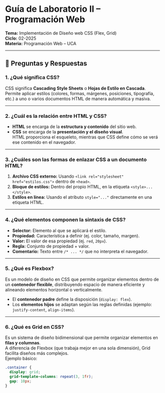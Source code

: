 # Guía de Laboratorio II – Programación Web  
**Tema:** Implementación de Diseño web CSS (Flex, Grid)  
**Ciclo:** 02-2025  
**Materia:** Programación Web – UCA  

---

## 📌 Preguntas y Respuestas

### 1. ¿Qué significa CSS?  
CSS significa **Cascading Style Sheets** o **Hojas de Estilo en Cascada**.  
Permite aplicar estilos (colores, formas, márgenes, posiciones, tipografía, etc.) a uno o varios documentos HTML de manera automática y masiva.

---

### 2. ¿Cuál es la relación entre HTML y CSS?  
- **HTML** se encarga de la **estructura y contenido** del sitio web.  
- **CSS** se encarga de la **presentación y el diseño visual**.  
HTML proporciona el esqueleto, mientras que CSS define cómo se verá ese contenido en el navegador.

---

### 3. ¿Cuáles son las formas de enlazar CSS a un documento HTML?  
1. **Archivo CSS externo:** Usando `<link rel="stylesheet" href="estilos.css">` dentro de `<head>`.  
2. **Bloque de estilos:** Dentro del propio HTML, en la etiqueta `<style>...</style>`.  
3. **Estilos en línea:** Usando el atributo `style="..."` directamente en una etiqueta HTML.

---

### 4. ¿Qué elementos componen la sintaxis de CSS?  
- **Selector:** Elemento al que se aplicará el estilo.  
- **Propiedad:** Característica a definir (ej. color, tamaño, margen).  
- **Valor:** El valor de esa propiedad (ej. `red`, `20px`).  
- **Regla:** Conjunto de propiedad + valor.  
- **Comentario:** Texto entre `/* ... */` que no interpreta el navegador.

---

### 5. ¿Qué es Flexbox?  
Es un modelo de diseño en CSS que permite organizar elementos dentro de un **contenedor flexible**, distribuyendo espacio de manera eficiente y alineando elementos horizontal o verticalmente.  
- El **contenedor padre** define la disposición (`display: flex`).  
- Los **elementos hijos** se adaptan según las reglas definidas (ejemplo: `justify-content`, `align-items`).

---

### 6. ¿Qué es Grid en CSS?  
Es un sistema de diseño bidimensional que permite organizar elementos en **filas y columnas**.  
A diferencia de Flexbox (que trabaja mejor en una sola dimensión), Grid facilita diseños más complejos.  
Ejemplo básico:  

```css
.container {
  display: grid;
  grid-template-columns: repeat(3, 1fr);
  gap: 10px;
}
